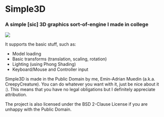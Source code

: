 # Simple3D
### A simple [sic] 3D graphics sort-of-engine I made in college
[![](documents/videolink.jpg)](https://youtu.be/qtS_dguxp7c)

It supports the basic stuff, such as:
* Model loading
* Basic transforms (translation, scaling, rotation)
* Lighting (using Phong Shading)
* Keyboard/Mouse and Controller input

Simple3D is made in the Public Domain by me, Emin-Adrian Muedin (a.k.a. CreepyCreature). You can do whatever you want with it,
just be nice about it :). This means that you have no legal obligations but I definitely appreciate attribution.

The project is also licensed under the BSD 2-Clause License if you are unhappy with the Public Domain.
